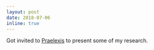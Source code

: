 ```yaml
---
layout: post
date: 2018-07-06
inline: true
---
```


Got invited to <a href="http://praelexis.com/">Praelexis</a> to present some of my research. 
